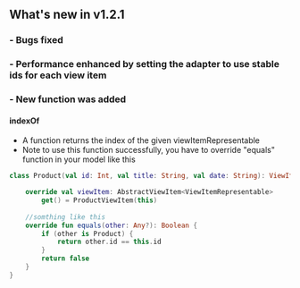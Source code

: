 ## What's new in v1.2.1

### - Bugs fixed


### - Performance enhanced by setting the adapter to use stable ids for each view item


### - New function was added


####  indexOf
* A function returns the index of the given viewItemRepresentable
* Note to use this function successfully, you have to override "equals" function in your model like this 
```kotlin
class Product(val id: Int, val title: String, val date: String): ViewItemRepresentable {

    override val viewItem: AbstractViewItem<ViewItemRepresentable>
        get() = ProductViewItem(this)
        
    //somthing like this
    override fun equals(other: Any?): Boolean {
        if (other is Product) {
            return other.id == this.id
        }
        return false
    }
}
```
